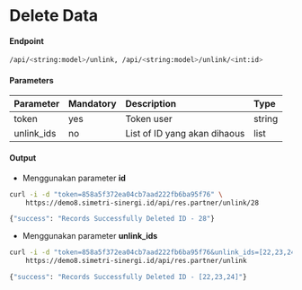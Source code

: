 # Delete Data
#### Endpoint
```bash
/api/<string:model>/unlink, /api/<string:model>/unlink/<int:id>
```
#### Parameters
| Parameter   | Mandatory     | Description                          | Type         |
| :---        | :---          | :---                                 | :---         |
| token       | yes           | Token user                           | string       |
| unlink_ids  | no            | List of ID yang akan dihaous         | list         |

#### Output
- Menggunakan parameter <b>id</b>
````bash
curl -i -d "token=858a5f372ea04cb7aad222fb6ba95f76" \
    https://demo8.simetri-sinergi.id/api/res.partner/unlink/28
`````
````bash
{"success": "Records Successfully Deleted ID - 28"}
````

- Menggunakan parameter <b>unlink_ids</b>
````bash
curl -i -d "token=858a5f372ea04cb7aad222fb6ba95f76&unlink_ids=[22,23,24]" \
    https://demo8.simetri-sinergi.id/api/res.partner/unlink
`````
````bash
{"success": "Records Successfully Deleted ID - [22,23,24]"}
````
